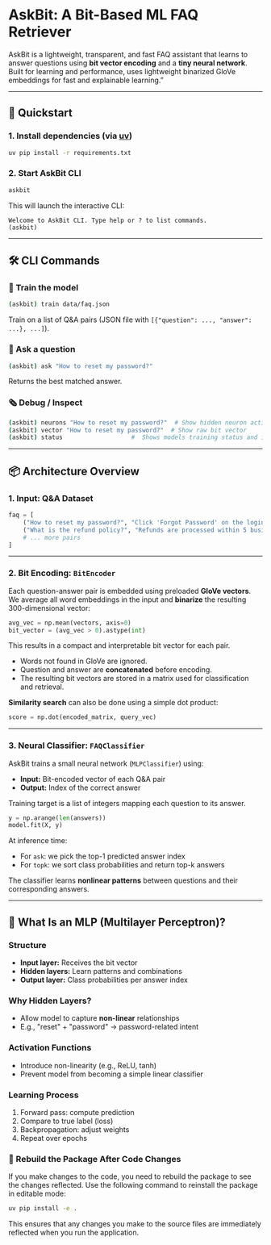 # AskBit: A Bit-Based ML FAQ Retriever

AskBit is a lightweight, transparent, and fast FAQ assistant that learns to answer questions using **bit vector encoding** and a **tiny neural network**. Built for learning and performance, uses lightweight binarized GloVe embeddings for fast and explainable learning.”

---

## 🚀 Quickstart

### 1. Install dependencies (via [uv](https://github.com/astral-sh/uv))

```bash
uv pip install -r requirements.txt
```

### 2. Start AskBit CLI

```bash
askbit
```

This will launch the interactive CLI:

```text
Welcome to AskBit CLI. Type help or ? to list commands.
(askbit)
```

---

## 🛠️ CLI Commands

### 🧠 Train the model

```bash
(askbit) train data/faq.json
```

Train on a list of Q\&A pairs (JSON file with `[{"question": ..., "answer": ...}, ...]`).

### 💬 Ask a question

```bash
(askbit) ask "How to reset my password?"
```

Returns the best matched answer.

### 🗞 Debug / Inspect

```bash
(askbit) neurons "How to reset my password?"  # Show hidden neuron activations
(askbit) vector "How to reset my password?"  # Show raw bit vector
(askbit) status                   #  Shows models training status and internal details.
```

---

## 📦 Architecture Overview

### 1. Input: Q\&A Dataset

```python
faq = [
    ("How to reset my password?", "Click 'Forgot Password' on the login page."),
    ("What is the refund policy?", "Refunds are processed within 5 business days."),
    # ... more pairs
]
```

---

### 2. Bit Encoding: `BitEncoder`

Each question-answer pair is embedded using preloaded **GloVe vectors**. We average all word embeddings in the input and **binarize** the resulting 300-dimensional vector:

```python
avg_vec = np.mean(vectors, axis=0)
bit_vector = (avg_vec > 0).astype(int)
```

This results in a compact and interpretable bit vector for each pair.

* Words not found in GloVe are ignored.
* Question and answer are **concatenated** before encoding.
* The resulting bit vectors are stored in a matrix used for classification and retrieval.

**Similarity search** can also be done using a simple dot product:

```python
score = np.dot(encoded_matrix, query_vec)
```

---

### 3. Neural Classifier: `FAQClassifier`

AskBit trains a small neural network (`MLPClassifier`) using:

* **Input:** Bit-encoded vector of each Q\&A pair
* **Output:** Index of the correct answer

Training target is a list of integers mapping each question to its answer.

```python
y = np.arange(len(answers))
model.fit(X, y)
```

At inference time:

* For `ask`: we pick the top-1 predicted answer index
* For `topk`: we sort class probabilities and return top-k answers

The classifier learns **nonlinear patterns** between questions and their corresponding answers.

---

## 🧠 What Is an MLP (Multilayer Perceptron)?

### Structure

* **Input layer:** Receives the bit vector
* **Hidden layers:** Learn patterns and combinations
* **Output layer:** Class probabilities per answer index

### Why Hidden Layers?

* Allow model to capture **non-linear** relationships
* E.g., "reset" + "password" → password-related intent

### Activation Functions

* Introduce non-linearity (e.g., ReLU, tanh)
* Prevent model from becoming a simple linear classifier

### Learning Process

1. Forward pass: compute prediction
2. Compare to true label (loss)
3. Backpropagation: adjust weights
4. Repeat over epochs

### 🔄 Rebuild the Package After Code Changes

If you make changes to the code, you need to rebuild the package to see the changes reflected. Use the following command to reinstall the package in editable mode:

```bash
uv pip install -e .
```

This ensures that any changes you make to the source files are immediately reflected when you run the application.
